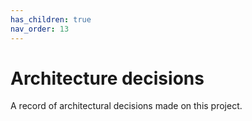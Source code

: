 ```yaml
---
has_children: true
nav_order: 13
---
```


# Architecture decisions

A record of architectural decisions made on this project.
